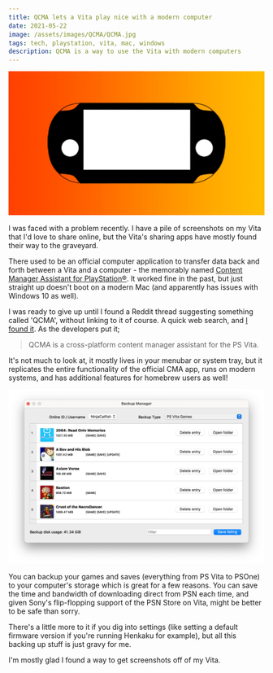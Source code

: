```yaml
---
title: QCMA lets a Vita play nice with a modern computer
date: 2021-05-22
image: /assets/images/QCMA/QCMA.jpg
tags: tech, playstation, vita, mac, windows
description: QCMA is a way to use the Vita with modern computers
---
```


![QCMA icon on an orange gradient background](/assets/images/QCMA/qcma.jpg)

I was faced with a problem recently. I have a pile of screenshots on my Vita that I'd love to share online, but the Vita's sharing apps have mostly found their way to the graveyard. 

<!--more-->

There used to be an official computer application to transfer data back and forth between a Vita and a computer - the memorably named [Content Manager Assistant for PlayStation®](http://cma.dl.playstation.net/cma/mac/en/index.html). It worked fine in the past, but just straight up doesn't boot on a modern Mac (and apparently has issues with Windows 10 as well).

I was ready to give up until I found a Reddit thread suggesting something called 'QCMA', without linking to it of course. A quick web search, and [I found it](https://codestation.github.io/qcma/). As the developers put it; 
> QCMA is a cross-platform content manager assistant for the PS Vita.

It's not much to look at, it mostly lives in your menubar or system tray, but it replicates the entire functionality of the official CMA app, runs on modern systems, and has additional features for homebrew users as well!

![Backup Manager screenshot](/assets/images/QCMA/backupmanager.jpg)

You can backup your games and saves (everything from PS Vita to PSOne) to your computer's storage which is great for a few reasons. You can save the time and bandwidth of downloading direct from PSN each time, and given Sony's flip-flopping support of the PSN Store on Vita, might be better to be safe than sorry. 

There's a little more to it if you dig into settings (like setting a default firmware version if you're running Henkaku for example), but all this backing up stuff is just gravy for me. 

I'm mostly glad I found a way to get screenshots off of my Vita.